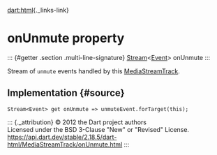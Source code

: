 [dart:html](../../dart-html/dart-html-library){._links-link}

onUnmute property
=================

::: {#getter .section .multi-line-signature}
[Stream](../../dart-async/stream-class)\<[Event](../event-class)\>
onUnmute
:::

Stream of `unmute` events handled by this
[MediaStreamTrack](../mediastreamtrack-class).

Implementation {#source}
--------------

``` {.language-dart data-language="dart"}
Stream<Event> get onUnmute => unmuteEvent.forTarget(this);
```

::: {._attribution}
© 2012 the Dart project authors\
Licensed under the BSD 3-Clause \"New\" or \"Revised\" License.\
<https://api.dart.dev/stable/2.18.5/dart-html/MediaStreamTrack/onUnmute.html>
:::

